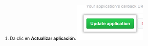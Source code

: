 1. Da clic en **Actualizar aplicación**. ![Botón para actualizar la aplicación](/assets/images/oauth-apps/oauth_apps_update_application.png)
